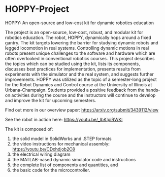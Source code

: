 # HOPPY-Project
HOPPY: An open-source and low-cost kit for dynamic robotics education

The project is an open-source, low-cost, robust, and modular kit for robotics education. The robot, HOPPY, dynamically hops around a fixed gantry. The kit targets lowering the barrier for studying dynamic robots and legged locomotion in real systems. Controlling dynamic motions in real robots present unique challenges to the software and hardware which are often overlooked in conventional robotics courses. This project describes the topics which can be studied using the kit, lists its components, discusses best practices for implementation, presents results from experiments with the simulator and the real system, and suggests further improvements. HOPPY was utilized as the topic of a semester-long project for the Robot Dynamics and Control course at the University of Illinois at Urbana-Champaign. Students provided a positive feedback from the hands-on activities during the course and the instructors will continue to develop and improve the kit for upcoming semesters.

Find out more in our overview paper: https://arxiv.org/submit/3439112/view

See the robot in action here: https://youtu.be/_lbKIpiRWKI

The kit is composed of:
1) the solid model in SolidWorks and .STEP formats
2) the video instructions for mechanical assembly: https://youtu.be/CDxhdjob2C8
3) the electrical wiring diagram
4) the MATLAB-nased dynamic simulator code and instructions
5) the complete list of components and quantities, and
6) the basic code for the microcontroller.
